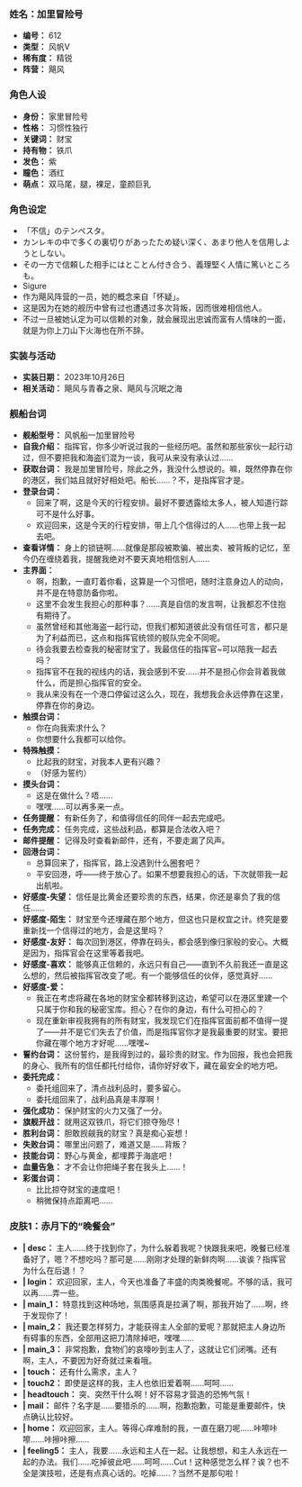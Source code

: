 ### 姓名：加里冒险号
* **编号：** 612
* **类型：** 风帆V
* **稀有度：** 精锐
* **阵营：** 飓风


### 角色人设
* **身份：** 家里冒险号
* **性格：** 习惯性独行
* **关键词：** 财宝
* **持有物：** 铁爪
* **发色：** 紫
* **瞳色：** 酒红
* **萌点：** 双马尾，腿，裸足，童颜巨乳


### 角色设定
* 「不信」のテンペスタ。
* カンレキの中で多くの裏切りがあったため疑い深く、あまり他人を信用しようとしない。
* その一方で信頼した相手にはとことん付き合う、義理堅く人情に篤いところも。
* Sigure
* 作为飓风阵营的一员，她的概念来自「怀疑」。
* 这是因为在她的舰历中曾有过也遭遇过多次背叛，因而很难相信他人。
* 不过一旦被她认定为可以信赖的对象，就会展现出忠诚而富有人情味的一面，就是为你上刀山下火海也在所不辞。


### 实装与活动
* **实装日期：** 2023年10月26日
* **相关活动：** 飓风与青春之泉、飓风与沉眠之海


### 舰船台词
* **舰船型号：** 风帆船一加里冒险号
* **自我介绍：** 指挥官，你多少听说过我的一些经历吧。虽然和那些家伙一起行动过，但不要把我和海盗们混为一谈，我可从来没有承认过……
* **获取台词：** 我是加里冒险号，除此之外，我没什么想说的。嘛，既然停靠在你的港区，我们姑且就好好相处吧。船长……？不，是指挥官才是。
* **登录台词：**
  * 回来了啊，这是今天的行程安排。最好不要透露给太多人，被人知道行踪可不是什么好事。
  * 欢迎回来，这是今天的行程安排，带上几个信得过的人……也带上我一起去吧。
* **查看详情：** 身上的锁链啊……就像是那段被欺骗、被出卖、被背叛的记忆，至今仍在缠绕着我，提醒我绝对不要天真地相信别人……
* **主界面：**
  * 啊，抱歉，一直盯着你看，这算是一个习惯吧，随时注意身边人的动向，并不是在特意防备你啦。
  * 这里不会发生我担心的那种事？……真是自信的发言啊，让我都忍不住抱有期待了。
  * 虽然曾经和其他海盗一起行动，但我们都知道彼此没有信任可言，都只是为了利益而已，这点和指挥官统领的舰队完全不同呢。
  * 待会我要去检查我的秘密财宝了，我最信任的指挥官~可以陪我一起去吗？
  * 指挥官不在我的视线内的话，我会感到不安……并不是担心你会背着我做什么，而是担心指挥官的安全。
  * 我从来没有在一个港口停留过这么久，现在，我想我会永远停靠在这里，停靠在你的身边。
* **触摸台词：**
  * 你在向我索求什么？
  * 你想要什么我都可以给你。
* **特殊触摸：**
  * 比起我的财宝，对我本人更有兴趣？
  * （好感为誓约）
* **摸头台词：**
  * 这是在做什么？唔……
  * 嘿嘿……可以再多来一点。
* **任务提醒：** 有新任务了，和值得信任的同伴一起去完成吧。
* **任务完成：** 任务完成，这些战利品，都算是合法收入吧？
* **邮件提醒：** 记得及时查看新邮件，还有，不要走漏了风声。
* **回港台词：**
  * 总算回来了，指挥官，路上没遇到什么圈套吧？
  * 平安回港，呼——终于放心了。如果不想要我担心的话，下次就带我一起出航啦。
* **好感度-失望：** 信任是比黄金还要珍贵的东西，结果，你还是辜负了我的信任……
* **好感度-陌生：** 财宝至今还埋藏在那个地方，但这也只是权宜之计。终究是要重新找一个信得过的地方，会是这里吗？
* **好感度-友好：** 每次回到港区，停靠在码头，都会感到像归家般的安心。大概是因为，指挥官会在这里等着我吧。
* **好感度-喜欢：** 能够真正信赖的，永远只有自己——直到不久前我还一直是这么想的，然后被指挥官改变了呢。有一个能够信任的伙伴，感觉真好……
* **好感度-爱：**
  * 我正在考虑将藏在各地的财宝全都转移到这边，希望可以在港区里建一个只属于你和我的秘密宝库。担心？在你的身边，有什么可担心的？
  * 现在重新审视我拥有的所有财宝，我发现它们在指挥官面前都不值得一提了——并不是它们失去了价值，而是指挥官你才是我最重要的财宝。要把你藏在哪个地方才好呢……嘿嘿~
* **誓约台词：** 这份誓约，是我得到过的，最珍贵的财宝。作为回报，我也会把我的身心、我所有的信任都托付给你，请你好好收下，藏在最安全的地方吧。
* **委托完成：**
  * 委托组回来了，清点战利品时，要多留心。
  * 委托组回来了，战利品真是丰厚啊！
* **强化成功：** 保护财宝的火力又强了一分。
* **旗舰开战：** 就用这双铁爪，将它们掠夺殆尽！
* **胜利台词：** 胆敢觊觎我的财宝？真是痴心妄想！
* **失败台词：** 哪里出问题了，难道又是……背叛？
* **技能台词：** 野心与黄金，都埋葬于海底吧！
* **血量告急：** 才不会让你把绳子套在我头上……！
* **彩蛋台词：**
  * 比比掠夺财宝的速度吧！
  * 稍微保持点距离吧……


### 皮肤1：赤月下的“晚餐会”
* **| desc：** 主人……终于找到你了，为什么躲着我呢？快跟我来吧，晚餐已经准备好了，嗯？不想吃吗？那可是……刚刚才处理的新鲜肉啊……诶诶？指挥官为什么在后退！？
* **| login：** 欢迎回家，主人，今天也准备了丰盛的肉类晚餐呢。不够的话，我可以再……弄一些。
* **| main_1：** 特意找到这种场地，氛围感真是拉满了啊，那我开始了……啊，终于发现你了！
* **| main_2：** 我还要怎样努力，才能获得主人全部的爱呢？那就把主人身边所有碍事的东西，全部用这把刀清除掉吧，嘿嘿……
* **| main_3：** 非常抱歉，食物们的哀嚎吵到主人了，这就让它们闭嘴。还有啊，主人，不要因为好奇就过来看哦。
* **| touch：** 还有什么需求，主人？
* **| touch2：** 即使是这样的我，主人也依旧爱着啊……呵呵……
* **| headtouch：** 突、突然干什么啊！好不容易才营造的恐怖气氛！
* **| mail：** 邮件？名字是……要猎杀的……啊，抱歉抱歉，可能是重要邮件，快点确认比较好。
* **| home：** 欢迎回家，主人。等得心痒难耐的我，一直在磨刀呢……咔嚓咔嚓……咔擦咔擦……
* **| feeling5：** 主人，我要……永远和主人在一起。让我想想，和主人永远在一起的办法。我们……吃掉彼此吧……呵呵……Cut！这种感觉怎么样？诶？也不全是演技啦，还是有点真心话的。吃掉……？当然不是那句啦！
